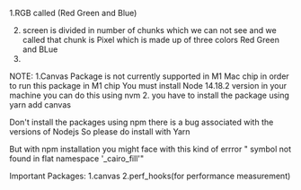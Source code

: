 1.RGB called (Red Green and Blue)

2. screen is divided in number of chunks which we can not see and we called that chunk is Pixel which is made up of three colors Red Green and BLue
3.

NOTE:
1.Canvas Package is not currently supported in M1 Mac chip in order to run this package in M1 chip You must install Node 14.18.2 version in your machine you can do this using nvm 2. you have to install the package using yarn add canvas

Don't install the packages using npm there is a bug associated with the versions of Nodejs
So please do install with Yarn

But with npm installation you might face with this kind of errror " symbol not found in flat namespace '\_cairo_fill'"

Important Packages:
1.canvas
2.perf_hooks(for performance measurement)
